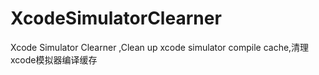 # XcodeSimulatorClearner
Xcode Simulator Clearner ,Clean up xcode simulator compile cache,清理xcode模拟器编译缓存



